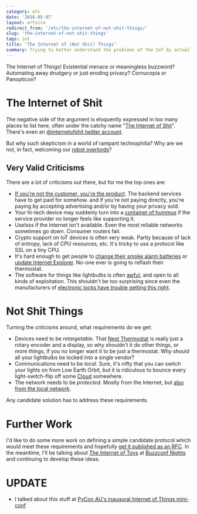 ```yaml
---
category: etc
date: '2016-05-07'
layout: article
redirect_from: '/etc/the-internet-of-not-shit-things/'
slug: 'the-internet-of-not-shit-things'
tags: iot
title: 'The Internet of (Not Shit) Things'
summary: Trying to better understand the problems of the IoT by actually listening to its detractors.
---
```


The Internet of Things! Existential menace or meaningless buzzword?
Automating away drudgery or just eroding privacy? Cornucopia or
Panopticon?

The Internet of Shit
====================

The negative side of the argument is eloquently expressed in too many
places to list here, often under the catchy name "[The Internet of
Shit](https://www.google.com.au/search?client=ubuntu&channel=fs&q=internet+of+shit)".
There's even an [@internetofshit twitter
account](https://twitter.com/internetofshit).

But why such skepticism in a world of rampant technophilia? Why are we
not, in fact, welcoming our [robot
overlords](https://en.wikipedia.org/wiki/Robot_Overlords)?

Very Valid Criticisms
---------------------

There are a lot of criticisms out there, but for me the top ones are:

-   [If you're not the customer, you're the
    product](http://www.information-age.com/technology/security/1290603/facebook-is-%22deliberately-killing-privacy%22-says-schneier).
    The backend services have to get paid for somehow. and if you're not
    paying directly, you're paying by accepting advertising and/or by
    having your privacy sold.
-   Your hi-tech device may suddenly turn into a [container of
    hummus](https://medium.com/@arlogilbert/the-time-that-tony-fadell-sold-me-a-container-of-hummus-cb0941c762c1)
    if the service provider no longer feels like supporting it.
-   Uselsss if the Internet isn't available. Even the most reliable
    networks sometimes go down. Consumer routers fail.
-   Crypto support on IoT devices is often very weak. Partly because of
    lack of entropy, lack of CPU resources, etc. It's tricky to use a
    protocol like SSL on a tiny CPU.
-   It's hard enough to get people to [change their smoke alarm
    batteries](http://duracellfiresafety.com.au/) or [update Internet
    Explorer](https://heimdalsecurity.com/blog/security-alert-millions-exposed-internet-explorer-vulnerability/).
    No-one ever is going to reflash their thermostat.
-   The software for things like lightbulbs is often
    [awful](https://mjg59.dreamwidth.org/40397.html), and open to all
    kinds of exploitation. This shouldn't be too surprising since even
    the manufacturers of [electronic locks have trouble getting this
    right](http://blog.trendmicro.com/let-get-door-remote-root-vulnerability-hid-door-controllers/).

Not Shit Things
===============

Turning the criticisms around, what requirements do we get:

-   Devices need to be *retargetable*. That [Nest
    Thermostat](https://nest.com/thermostat/meet-nest-thermostat/) is
    really just a rotary encoder and a display, so why shouldn't it do
    other things, or more things, if you no longer want it to be just
    a thermostat. Why should all your lightbulbs be locked into a single
    vendor?
-   Communications need to be *local*. Sure, it's nifty that you can
    switch your lights on from Low Earth Orbit, but it is ridiculous to
    bounce every light-switch-flip off some
    [Cloud](http://knowyourmeme.com/photos/1044247-old-man-yells-at-cloud) somewhere.
-   The network needs to be *protected*. Mostly from the Internet, but
    [also from the local
    network](http://www.dhanjani.com/blog/2013/08/hacking-lightbulbs.html).

Any candidate solution has to address these requirements.

Further Work
============

I'd like to do some more work on defining a simple candidate protocol
which would meet these requirements and hopefully [get it published as
an RFC](https://www.ietf.org/tao.html). In the meantime, I'll be talking
about [The Internet of
Toys](../buzzconf-nights-esp8266-flobot-ciril/) at [Buzzconf
Nights](https://buzzconf.io/) and continuing to develop these
ideas.

UPDATE
======

-   I talked about this stuff at
    [PyCon AU's inaugural Internet of Things mini-conf](../pycon-2016-melbourne/)
